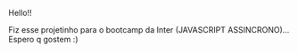 Hello!!

Fiz esse projetinho para o bootcamp da Inter (JAVASCRIPT ASSINCRONO)...
Espero q gostem :)
